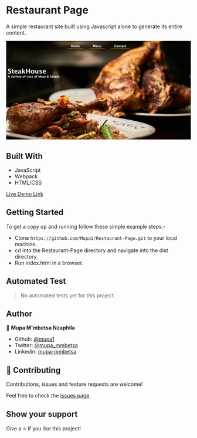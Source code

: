 # Restaurant Page
A simple restaurant site built using Javascript alone to generate its entire content.

![screenshot 1](src/images/home.png)

## Built With

- JavaScript
- Webpack
- HTML/CSS

[Live Demo Link](https://raw.githack.com/Mupa1/Restaurant-Page/restaurant_page/dist/index.html)

## Getting Started
To get a copy up and running follow these simple example steps:-
- Clone `https://github.com/Mupa1/Restaurant-Page.git` to your local machine.
- cd into the Restaurant-Page directory and navigate into the dist directory.
- Run index.html in a browser.

## Automated Test
 > No automated tests yet for this project.

## Author

👤 **Mupa M'mbetsa Nzaphila**

- Github: [@mupa1](https://github.com/Mupa1)
- Twitter: [@mupa_mmbetsa](https://twitter.com/mupa_mmbetsa)
- Linkedin: [mupa-mmbetsa](https://www.linkedin.com/in/mupa-mmbetsa)

## 🤝 Contributing

Contributions, issues and feature requests are welcome!

Feel free to check the [issues page](https://github.com/Mupa1/Restaurant-Page/issues).

## Show your support

Give a ⭐️ if you like this project!

